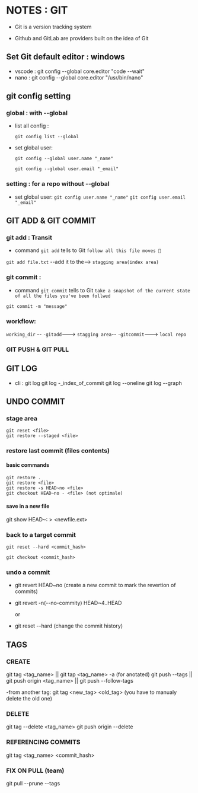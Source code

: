# NOTES : GIT

- Git is a version tracking system

- Github and GitLab are providers built on the idea of Git

## Set Git default editor : windows

- vscode : git config --global core.editor "code --wait"
- nano : git config --global core.editor "/usr/bin/nano"

## git config setting

### global : with --global

- list all config :

  `git config list --global`

- set global user:

  `git config --global user.name "_name"`

  `git config --global user.email "_email"`

### setting : for a repo without --global

- set global user:
  `git config user.name "_name"`
  `git config user.email "_email"`

## GIT ADD & GIT COMMIT

### git add : Transit

- command `git add` tells to Git `follow all this file moves 👀`

`git add file.txt` --add it to the--> `stagging area(index area)`

### git commit :

- command `git commit` tells to Git `take a snapshot of the current state of all the files you've been follwed`

`git commit -m "message"`

### workflow:

`working_dir` -- `-gitadd`---> `stagging area`-- `-gitcommit`---> `local repo`

### GIT PUSH & GIT PULL

<!-- GIT PUSH -->

## GIT LOG

- cli :
  git log
  git log -\_index_of_commit
  git log --oneline
  git log --graph

## UNDO COMMIT

### stage area

    git reset <file>
    git restore --staged <file>

### restore last commit (files contents)

#### basic commands

    git restore .
    git restore <file>
    git restore -s HEAD~no <file>
    git checkout HEAD~no - <file> (not optimale)

#### save in a new file

git show HEAD~:<file> > <newfile.ext>

### back to a target commit

    git reset --hard <commit_hash>

    git checkout <commit_hash>

### undo a commit

- git revert HEAD~no
  (create a new commit to mark the revertion of commits)

- git revert -n(--no-commity) HEAD~4..HEAD

  or

- git reset --hard (change the commit history)

## TAGS

### CREATE

git tag <tag_name> || git tap <tag_name> -a (for anotated)
git push --tags || git push origin <tag_name> || git push --follow-tags

-from another tag:
git tag <new_tag> <old_tag> (you have to manualy delete the old one)

### DELETE

git tag --delete <tag_name>
git push origin --delete <tagname>

### REFERENCING COMMITS

git tag <tag_name> <commit_hash>

### FIX ON PULL (team)

git pull --prune --tags
